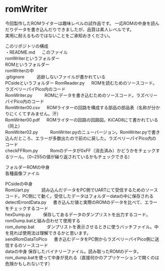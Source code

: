 # romWriter

今回製作したROMライターは趣味レベルの試作品です。
一応ROMの中身を読んだりデータを書き込んだりできましたが、品質は素人レベルです。  
実用に耐えるものではないことをご承知おきください。
  
このリポジトリの構成  
・README.md &emsp; このファイル  
romWriterというフォルダー  
ROMというフォルダー  
 romWriterの中  
   .gitignore &emsp; &emsp; 追跡しないファイルが書かれている  
   PCsideというフォルダー
   RomReader.py &emsp; ROMを読むためのソースコード。ラズベリーパイPico内のコード  
   RomWriter.py &emsp; &emsp; ROMにデータを書き込むためのソースコード。ラズベリーパイPico内のコード  
   RomWriter00.csv &emsp; ROMライターの回路を構成する部品の部品表（名称が分かりにくくてすみません。汗）  
   RomWriter00.pdf &emsp; ROMライターの回路の回路図。KiCAD8にて書かれている（同上）  
   RomWriter02.py &emsp; &emsp; RomWriter.pyのニューバージョン。RomWriter.pyで書き込んだところ、エラーが多数出たので前のに戻した。ラズベリーパイPico内のコード  
   checkFFRom.py &emsp; &emsp; Romのデータが0xFF（消去済み）かどうかをチェックするツール。（0~255の値が繰り返されているかもチェックできる）  

  フォルダーROMの中身  
  各種画像ファイル  
  
  PCsideの中身  
   RomUart.py &emsp; &emsp;  読み込んだデータをPC側でUARTにて受信するためのソースコード。PC側にて動く。受信したデータはフォルダーdataの中に保存される  
   detectErrordData.py &emsp; 書き込んだ値と実際のROMのデータを比べて、エラーをチェックするコード  
   hexDump.py &emsp; &emsp; 保存してあるデータのダンプリストを出力するコード。romDump.batと組み合わせて使用する  
   rom_dump.bat &emsp; &emsp; ダンプリストを表示させるときに使うバッチファイル。中を見れば使用法は理解できるかと思います。  
   sendRomDataToPico &emsp; 書き込むデータをPC側からラズベリーパイPico側に送信するのソースコード  
   dataの中身
     保存したバイナリーファイル。読み取ったROMのデータ。rom_dump.batを使って中身が見れる（直接何かのアプリケーションで開くのは危険かもしれないです）
